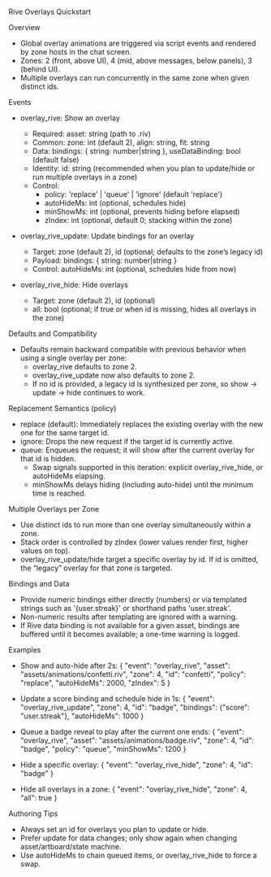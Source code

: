 Rive Overlays Quickstart

Overview
- Global overlay animations are triggered via script events and rendered by zone hosts in the chat screen.
- Zones: 2 (front, above UI), 4 (mid, above messages, below panels), 3 (behind UI).
- Multiple overlays can run concurrently in the same zone when given distinct ids.

Events
- overlay_rive: Show an overlay
  - Required: asset: string (path to .riv)
  - Common: zone: int (default 2), align: string, fit: string
  - Data: bindings: { string: number|string }, useDataBinding: bool (default false)
  - Identity: id: string (recommended when you plan to update/hide or run multiple overlays in a zone)
  - Control:
    - policy: 'replace' | 'queue' | 'ignore' (default 'replace')
    - autoHideMs: int (optional, schedules hide)
    - minShowMs: int (optional, prevents hiding before elapsed)
    - zIndex: int (optional, default 0; stacking within the zone)

- overlay_rive_update: Update bindings for an overlay
  - Target: zone (default 2), id (optional; defaults to the zone’s legacy id)
  - Payload: bindings: { string: number|string }
  - Control: autoHideMs: int (optional, schedules hide from now)

- overlay_rive_hide: Hide overlays
  - Target: zone (default 2), id (optional)
  - all: bool (optional; if true or when id is missing, hides all overlays in the zone)

Defaults and Compatibility
- Defaults remain backward compatible with previous behavior when using a single overlay per zone:
  - overlay_rive defaults to zone 2.
  - overlay_rive_update now also defaults to zone 2.
  - If no id is provided, a legacy id is synthesized per zone, so show → update → hide continues to work.

Replacement Semantics (policy)
- replace (default): Immediately replaces the existing overlay with the new one for the same target id.
- ignore: Drops the new request if the target id is currently active.
- queue: Enqueues the request; it will show after the current overlay for that id is hidden.
  - Swap signals supported in this iteration: explicit overlay_rive_hide, or autoHideMs elapsing.
  - minShowMs delays hiding (including auto-hide) until the minimum time is reached.

Multiple Overlays per Zone
- Use distinct ids to run more than one overlay simultaneously within a zone.
- Stack order is controlled by zIndex (lower values render first, higher values on top).
- overlay_rive_update/hide target a specific overlay by id. If id is omitted, the “legacy” overlay for that zone is targeted.

Bindings and Data
- Provide numeric bindings either directly (numbers) or via templated strings such as '{user.streak}' or shorthand paths 'user.streak'.
- Non-numeric results after templating are ignored with a warning.
- If Rive data binding is not available for a given asset, bindings are buffered until it becomes available; a one-time warning is logged.

Examples
- Show and auto-hide after 2s:
  {
    "event": "overlay_rive",
    "asset": "assets/animations/confetti.riv",
    "zone": 4,
    "id": "confetti",
    "policy": "replace",
    "autoHideMs": 2000,
    "zIndex": 5
  }

- Update a score binding and schedule hide in 1s:
  {
    "event": "overlay_rive_update",
    "zone": 4,
    "id": "badge",
    "bindings": {"score": "user.streak"},
    "autoHideMs": 1000
  }

- Queue a badge reveal to play after the current one ends:
  {
    "event": "overlay_rive",
    "asset": "assets/animations/badge.riv",
    "zone": 4,
    "id": "badge",
    "policy": "queue",
    "minShowMs": 1200
  }

- Hide a specific overlay:
  {
    "event": "overlay_rive_hide",
    "zone": 4,
    "id": "badge"
  }

- Hide all overlays in a zone:
  {
    "event": "overlay_rive_hide",
    "zone": 4,
    "all": true
  }

Authoring Tips
- Always set an id for overlays you plan to update or hide.
- Prefer update for data changes; only show again when changing asset/artboard/state machine.
- Use autoHideMs to chain queued items, or overlay_rive_hide to force a swap.

